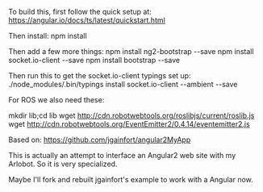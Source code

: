 To build this, first follow the quick setup at:
https://angular.io/docs/ts/latest/quickstart.html

Then install:
npm install

Then add a few more things:
npm install ng2-bootstrap --save
npm install socket.io-client --save
npm install bootstrap --save

Then run this to get the socket.io-client typings set up:
./node_modules/.bin/typings install socket.io-client --ambient --save

For ROS we also need these:

mkdir lib;cd lib
wget http://cdn.robotwebtools.org/roslibjs/current/roslib.js
wget http://cdn.robotwebtools.org/EventEmitter2/0.4.14/eventemitter2.js

Based on:
https://github.com/jgainfort/angular2MyApp

This is actually an attempt to interface an Angular2 web site with my Arlobot. So it is very specialized.

Maybe I'll fork and rebuilt jgainfort's example to work with a Angular now.
